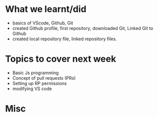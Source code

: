 # What we learnt/did
- basics of VScode, Github, Git
- created Github profile, first repository, downloaded Git, Linked Git to Github
- created local repository file, linked repository files. 

# Topics to cover next week 
- Basic Js programming 
- Concept of pull requests (PRs) 
- Setting up RP permissions 
- modifying VS code 

# Misc 
